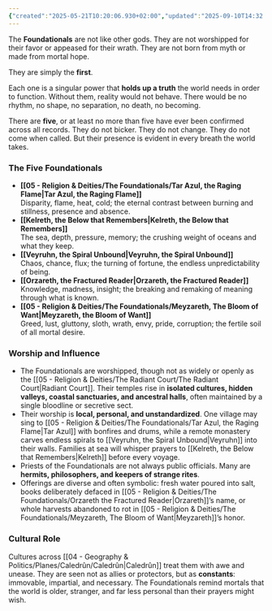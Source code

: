 ```yaml
---
{"created":"2025-05-21T10:20:06.930+02:00","updated":"2025-09-10T14:32:28.000+02:00","cssclasses":null,"tags":null,"dg-publish":true,"permalink":"/05-religion-and-deities/the-foundationals/the-foundationals/","dgPassFrontmatter":true}
---
```


The **Foundationals** are not like other gods. They are not worshipped for their favor or appeased for their wrath. They are not born from myth or made from mortal hope.

They are simply the **first**.

Each one is a singular power that **holds up a truth** the world needs in order to function. Without them, reality would not behave. There would be no rhythm, no shape, no separation, no death, no becoming.

There are **five**, or at least no more than five have ever been confirmed across all records. They do not bicker. They do not change. They do not come when called. But their presence is evident in every breath the world takes.

### The Five Foundationals
- **[[05 - Religion & Deities/The Foundationals/Tar Azul, the Raging Flame\|Tar Azul, the Raging Flame]]**  
    Disparity, flame, heat, cold; the eternal contrast between burning and stillness, presence and absence.
- **[[Kelreth, the Below that Remembers\|Kelreth, the Below that Remembers]]**  
    The sea, depth, pressure, memory; the crushing weight of oceans and what they keep.
- **[[Veyruhn, the Spiral Unbound\|Veyruhn, the Spiral Unbound]]**  
    Chaos, chance, flux; the turning of fortune, the endless unpredictability of being.
- **[[Orzareth, the Fractured Reader\|Orzareth, the Fractured Reader]]**  
    Knowledge, madness, insight; the breaking and remaking of meaning through what is known.
- **[[05 - Religion & Deities/The Foundationals/Meyzareth, The Bloom of Want\|Meyzareth, the Bloom of Want]]**  
    Greed, lust, gluttony, sloth, wrath, envy, pride, corruption; the fertile soil of all mortal desire.

### Worship and Influence
- The Foundationals are worshipped, though not as widely or openly as the [[05 - Religion & Deities/The Radiant Court/The Radiant Court\|Radiant Court]]. Their temples rise in **isolated cultures, hidden valleys, coastal sanctuaries, and ancestral halls**, often maintained by a single bloodline or secretive sect.
- Their worship is **local, personal, and unstandardized**. One village may sing to [[05 - Religion & Deities/The Foundationals/Tar Azul, the Raging Flame\|Tar Azul]] with bonfires and drums, while a remote monastery carves endless spirals to [[Veyruhn, the Spiral Unbound\|Veyruhn]] into their walls. Families at sea will whisper prayers to [[Kelreth, the Below that Remembers\|Kelreth]] before every voyage.
- Priests of the Foundationals are not always public officials. Many are **hermits, philosophers, and keepers of strange rites**.
- Offerings are diverse and often symbolic: fresh water poured into salt, books deliberately defaced in [[05 - Religion & Deities/The Foundationals/Orzareth the Fractured Reader\|Orzareth]]’s name, or whole harvests abandoned to rot in [[05 - Religion & Deities/The Foundationals/Meyzareth, The Bloom of Want\|Meyzareth]]’s honor.

### Cultural Role
Cultures across [[04 - Geography & Politics/Planes/Caledrûn/Caledrûn\|Caledrûn]] treat them with awe and unease. They are seen not as allies or protectors, but as **constants**: immovable, impartial, and necessary. The Foundationals remind mortals that the world is older, stranger, and far less personal than their prayers might wish.